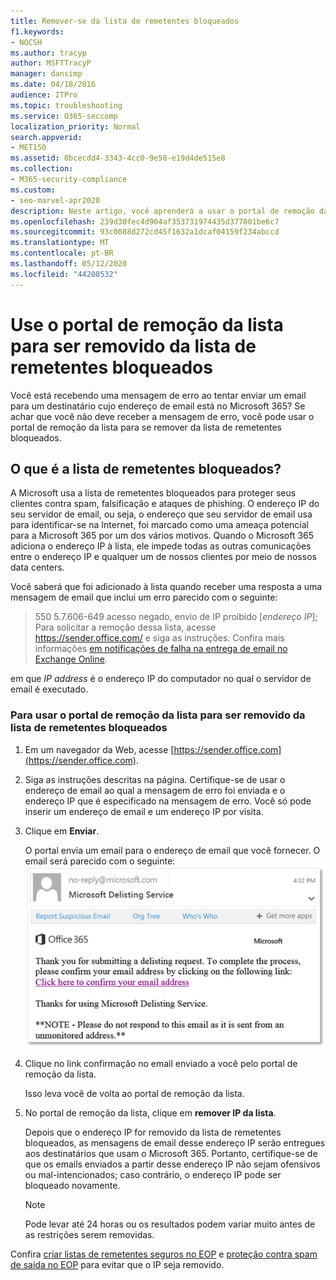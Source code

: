 ```yaml
---
title: Remover-se da lista de remetentes bloqueados
f1.keywords:
- NOCSH
ms.author: tracyp
author: MSFTTracyP
manager: dansimp
ms.date: 04/18/2016
audience: ITPro
ms.topic: troubleshooting
ms.service: O365-seccomp
localization_priority: Normal
search.appverid:
- MET150
ms.assetid: 0bcecdd4-3343-4cc0-9e58-e19d4de515e8
ms.collection:
- M365-security-compliance
ms.custom:
- seo-marvel-apr2020
description: Neste artigo, você aprenderá a usar o portal de remoção da lista para ser removido da lista de remetentes bloqueados do Microsoft 365.
ms.openlocfilehash: 239d30fec4d904af353731974435d377801be6c7
ms.sourcegitcommit: 93c0088d272cd45f1632a1dcaf04159f234abccd
ms.translationtype: MT
ms.contentlocale: pt-BR
ms.lasthandoff: 05/12/2020
ms.locfileid: "44208532"
---
```

# <a name="use-the-delist-portal-to-remove-yourself-from-the-blocked-senders-list"></a>Use o portal de remoção da lista para ser removido da lista de remetentes bloqueados

Você está recebendo uma mensagem de erro ao tentar enviar um email para um destinatário cujo endereço de email está no Microsoft 365? Se achar que você não deve receber a mensagem de erro, você pode usar o portal de remoção da lista para se remover da lista de remetentes bloqueados.

## <a name="what-is-the-blocked-senders-list"></a>O que é a lista de remetentes bloqueados?

A Microsoft usa a lista de remetentes bloqueados para proteger seus clientes contra spam, falsificação e ataques de phishing. O endereço IP do seu servidor de email, ou seja, o endereço que seu servidor de email usa para identificar-se na Internet, foi marcado como uma ameaça potencial para a Microsoft 365 por um dos vários motivos. Quando o Microsoft 365 adiciona o endereço IP à lista, ele impede todas as outras comunicações entre o endereço IP e qualquer um de nossos clientes por meio de nossos data centers.

Você saberá que foi adicionado à lista quando receber uma resposta a uma mensagem de email que inclui um erro parecido com o seguinte:

> 550 5.7.606-649 acesso negado, envio de IP proibido [_endereço IP_]; Para solicitar a remoção dessa lista, acesse https://sender.office.com/ e siga as instruções. Confira mais informações [em notificações de falha na entrega de email no Exchange Online](https://docs.microsoft.com/Exchange/mail-flow-best-practices/non-delivery-reports-in-exchange-online/non-delivery-reports-in-exchange-online).

em que  _IP address_ é o endereço IP do computador no qual o servidor de email é executado.

### <a name="to-use-delist-portal-to-remove-yourself-from-the-blocked-senders-list"></a>Para usar o portal de remoção da lista para ser removido da lista de remetentes bloqueados

1. Em um navegador da Web, acesse [https://sender.office.com](https://sender.office.com).

2. Siga as instruções descritas na página. Certifique-se de usar o endereço de email ao qual a mensagem de erro foi enviada e o endereço IP que é especificado na mensagem de erro. Você só pode inserir um endereço de email e um endereço IP por visita.

3. Clique em **Enviar**.

    O portal envia um email para o endereço de email que você fornecer. O email será parecido com o seguinte: ![ captura de tela do email recebido ao enviar uma solicitação pelo portal de deslista](../../media/bf13e4f7-f68c-4e46-baa7-b6ab4cfc13f3.png)

4. Clique no link confirmação no email enviado a você pelo portal de remoção da lista.

    Isso leva você de volta ao portal de remoção da lista.

5. No portal de remoção da lista, clique em **remover IP da lista**.

    Depois que o endereço IP for removido da lista de remetentes bloqueados, as mensagens de email desse endereço IP serão entregues aos destinatários que usam o Microsoft 365. Portanto, certifique-se de que os emails enviados a partir desse endereço IP não sejam ofensivos ou mal-intencionados; caso contrário, o endereço IP pode ser bloqueado novamente.

    > [!NOTE]
    > Pode levar até 24 horas ou os resultados podem variar muito antes de as restrições serem removidas.

Confira [criar listas de remetentes seguros no EOP](create-safe-sender-lists-in-office-365.md) e [proteção contra spam de saída no EOP](outbound-spam-controls.md) para evitar que o IP seja removido.

